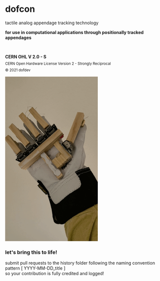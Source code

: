 # dofcon
tactile analog appendage tracking technology

<b>for use in computational applications through positionally tracked appendages</b>

<br>

**CERN OHL V 2.0 - S**  
<sub>CERN Open Hardware License Version 2 - Strongly Reciprocal  
© 2021 dofdev</sub>

<img src="https://github.com/dofdev/dofcon/blob/main/history/2021-4-19_dofcon.gif" width="300px">

<br>

<h3>let's bring this to life!</h3>

submit pull requests to the history folder following the naming convention pattern [ YYYY-MM-DD_title ]
<br>so your contribution is fully credited and logged!
